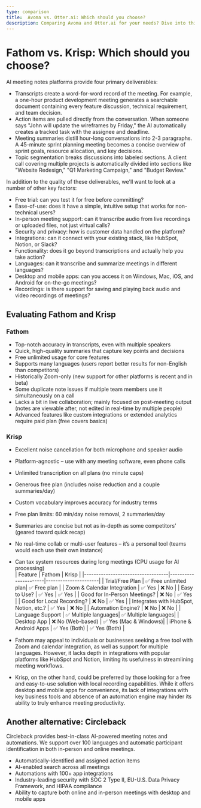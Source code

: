 ```yaml
---
type: comparison
title:  Avoma vs. Otter.ai: Which should you choose?
description: Comparing Avoma and Otter.ai for your needs? Dive into this article to evaluate both tools and discover an alternative, Circleback.
---
```


# Fathom vs. Krisp: Which should you choose?  
AI meeting notes platforms provide four primary deliverables:  
  
* Transcripts create a word-for-word record of the meeting. For example, a one-hour product development meeting generates a searchable document containing every feature discussion, technical requirement, and team decision.  
* Action items are pulled directly from the conversation. When someone says "John will update the wireframes by Friday," the AI automatically creates a tracked task with the assignee and deadline.  
* Meeting summaries distill hour-long conversations into 2-3 paragraphs. A 45-minute sprint planning meeting becomes a concise overview of sprint goals, resource allocation, and key decisions.  
* Topic segmentation breaks discussions into labeled sections. A client call covering multiple projects is automatically divided into sections like "Website Redesign," "Q1 Marketing Campaign," and "Budget Review."  
  
In addition to the quality of these deliverables, we'll want to look at a number of other key factors:  
  
* Free trial: can you test it for free before committing?  
* Ease-of-use: does it have a simple, intuitive setup that works for non-technical users?  
* In-person meeting support: can it transcribe audio from live recordings or uploaded files, not just virtual calls?  
* Security and privacy: how is customer data handled on the platform?  
* Integrations: can it connect with your existing stack, like HubSpot, Notion, or Slack?  
* Functionality: does it go beyond transcriptions and actually help you take action?  
* Languages: can it transcribe and summarize meetings in different languages?  
* Desktop and mobile apps: can you access it on Windows, Mac, iOS, and Android for on-the-go meetings?  
* Recordings: is there support for saving and playing back audio and video recordings of meetings?    
## Evaluating Fathom and Krisp  
### Fathom
- Top-notch accuracy in transcripts, even with multiple speakers
- Quick, high-quality summaries that capture key points and decisions
- Free unlimited usage for core features
- Supports many languages (users report better results for non-English than competitors)
- Historically Zoom-only (new support for other platforms is recent and in beta)
- Some duplicate note issues if multiple team members use it simultaneously on a call
- Lacks a bit in live collaboration; mainly focused on post-meeting output (notes are viewable after, not edited in real-time by multiple people)
- Advanced features like custom integrations or extended analytics require paid plan (free covers basics)

### Krisp
- Excellent noise cancellation for both microphone and speaker audio
- Platform-agnostic – use with any meeting software, even phone calls
- Unlimited transcription on all plans (no minute caps)
- Generous free plan (includes noise reduction and a couple summaries/day)
- Custom vocabulary improves accuracy for industry terms
- Free plan limits: 60 min/day noise removal, 2 summaries/day
- Summaries are concise but not as in-depth as some competitors’ (geared toward quick recap)
- No real-time collab or multi-user features – it’s a personal tool (teams would each use their own instance)
- Can tax system resources during long meetings (CPU usage for AI processing)  
| Feature                           | Fathom               | Krisp                |
|-----------------------------------|----------------------|----------------------|
| Trial/Free Plan                   | ✅ Free unlimited plan| ✅ Free plan         |
| Zoom & Calendar Integration       | ✅ Yes               | ❌ No                |
| Easy to Use?                      | ✅ Yes               | ✅ Yes               |
| Good for In-Person Meetings?      | ❌ No                | ✅ Yes               |
| Good for Local Recording?         | ❌ No                | ✅ Yes               |
| Integrates with HubSpot, Notion, etc.? | ✅ Yes           | ❌ No                |
| Automation Engine?                | ❌ No                | ❌ No                |
| Language Support                  | ✅ Multiple languages| ✅ Multiple languages|
| Desktop App                       | ❌ No (Web-based)    | ✅ Yes (Mac & Windows)|
| iPhone & Android Apps             | ✅ Yes (Both)        | ✅ Yes (Both)        |  
- Fathom may appeal to individuals or businesses seeking a free tool with Zoom and calendar integration, as well as support for multiple languages. However, it lacks depth in integrations with popular platforms like HubSpot and Notion, limiting its usefulness in streamlining meeting workflows.

- Krisp, on the other hand, could be preferred by those looking for a free and easy-to-use solution with local recording capabilities. While it offers desktop and mobile apps for convenience, its lack of integrations with key business tools and absence of an automation engine may hinder its ability to truly enhance meeting productivity.  
## Another alternative: Circleback  
Circleback provides best-in-class AI-powered meeting notes and automations. We support over 100 languages and automatic participant identification in both in-person and online meetings.  
  
* Automatically-identified and assigned action items  
* AI-enabled search across all meetings  
* Automations with 100+ app integrations  
* Industry-leading security with SOC 2 Type II, EU-U.S. Data Privacy Framework, and HIPAA compliance  
* Ability to capture both online and in-person meetings with desktop and mobile apps  
